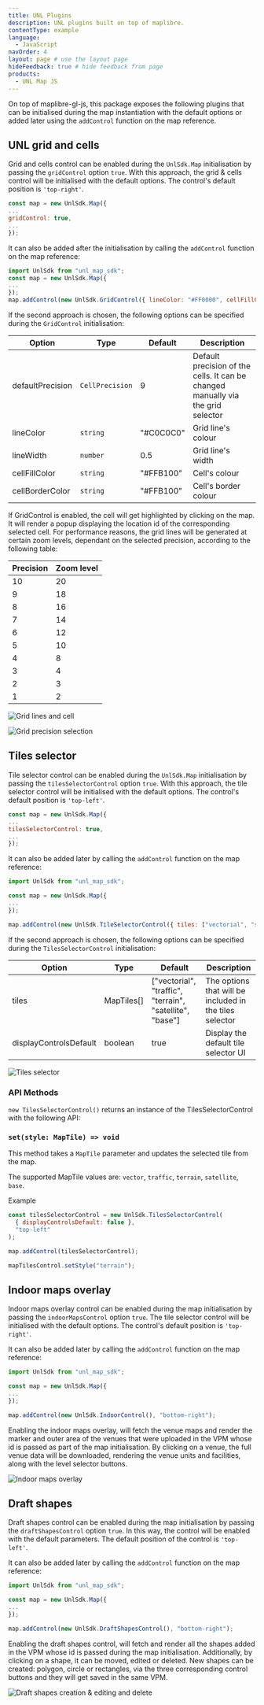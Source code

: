 ```yaml
---
title: UNL Plugins
description: UNL plugins built on top of maplibre.
contentType: example
language:
  - JavaScript
navOrder: 4
layout: page # use the layout page
hideFeedback: true # hide feedback from page
products:
  - UNL Map JS
---
```


On top of maplibre-gl-js, this package exposes the following plugins that can be initialised during the map instantiation with the default options or added later using the `addControl` function on the map reference.

## UNL grid and cells

Grid and cells control can be enabled during the `UnlSdk.Map` initialisation by passing the `gridControl` option `true`. With this approach, the grid & cells control will be initialised with the default options. The control's default position is `'top-right'`.

```js
const map = new UnlSdk.Map({
...
gridControl: true,
...
});
```

It can also be added after the initialisation by calling the `addControl` function on the map reference:

```js
import UnlSdk from "unl_map_sdk";
const map = new UnlSdk.Map({
...
});
map.addControl(new UnlSdk.GridControl({ lineColor: "#FF0000", cellFillColor: "#00FF00"}), "bottom-right");
```

If the second approach is chosen, the following options can be specified during the `GridControl` initialisation:

| Option           | Type            | Default   | Description                                                                      |
| ---------------- | --------------- | --------- | -------------------------------------------------------------------------------- |
| defaultPrecision | `CellPrecision` | 9         | Default precision of the cells. It can be changed manually via the grid selector |
| lineColor        | `string`        | "#C0C0C0" | Grid line's colour                                                               |
| lineWidth        | `number`        | 0.5       | Grid line's width                                                                |
| cellFillColor    | `string`        | "#FFB100" | Cell's colour                                                                    |
| cellBorderColor  | `string`        | "#FFB100" | Cell's border colour                                                             |

If GridControl is enabled, the cell will get highlighted by clicking on the map. It will render a popup displaying the location id of the corresponding selected cell. For performance reasons, the grid lines will be generated at certain zoom levels, dependant on the selected precision, according to the following table:

| Precision | Zoom level |
| --------- | ---------- |
| 10        | 20         |
| 9         | 18         |
| 8         | 16         |
| 7         | 14         |
| 6         | 12         |
| 5         | 10         |
| 4         | 8          |
| 3         | 4          |
| 2         | 3          |
| 1         | 2          |

![Grid lines and cell](https://github.com/u-n-l/unl-map-js-docs/blob/main/docs/gifs/grid_lines.gif?raw=true)

![Grid precision selection](https://github.com/u-n-l/unl-map-js-docs/blob/main/docs/gifs/grid_selector.gif?raw=true)

## Tiles selector

Tile selector control can be enabled during the `UnlSdk.Map` initialisation by passing the `tilesSelectorControl` option `true`. With this approach, the tile selector control will be initialised with the default options. The control's default position is `'top-left'`.

```js
const map = new UnlSdk.Map({
...
tilesSelectorControl: true,
...
});
```

It can also be added later by calling the `addControl` function on the map reference:

```js
import UnlSdk from "unl_map_sdk";

const map = new UnlSdk.Map({
...
});

map.addControl(new UnlSdk.TileSelectorControl({ tiles: ["vectorial", "satellite"] }), "bottom-right");
```

If the second approach is chosen, the following options can be specified during the `TilesSelectorControl` initialisation:

| Option                 | Type       | Default                                                  | Description                                             |
| ---------------------- | ---------- | -------------------------------------------------------- | ------------------------------------------------------- |
| tiles                  | MapTiles[] | ["vectorial", "traffic", "terrain", "satellite", "base"] | The options that will be included in the tiles selector |
| displayControlsDefault | boolean    | true                                                     | Display the default tile selector UI                    |

![Tiles selector](https://github.com/u-n-l/unl-map-js/blob/main/docs/gifs/tile_selector.gif?raw=true)

### API Methods

`new TilesSelectorControl()` returns an instance of the TilesSelectorControl with the following API:

### `set(style: MapTile) => void`

This method takes a `MapTile` parameter and updates the selected tile from the map.

The supported MapTile values are: `vector`, `traffic`, `terrain`, `satellite`, `base`.

Example

```js
const tilesSelectorControl = new UnlSdk.TilesSelectorControl(
  { displayControlsDefault: false },
  "top-left"
);

map.addControl(tilesSelectorControl);

mapTilesControl.setStyle("terrain");
```

## Indoor maps overlay

Indoor maps overlay control can be enabled during the map initialisation by passing the `indoorMapsControl` option `true`. The tile selector control will be initialised with the default options. The control's default position is `'top-right'`.

It can also be added later by calling the `addControl` function on the map reference:

```js
import UnlSdk from "unl_map_sdk";

const map = new UnlSdk.Map({
...
});

map.addControl(new UnlSdk.IndoorControl(), "bottom-right");
```

Enabling the indoor maps overlay, will fetch the venue maps and render the marker and outer area of the venues that were uploaded in the VPM whose id is passed as part of the map initialisation. By clicking on a venue, the full venue data will be downloaded, rendering the venue units and facilities, along with the level selector buttons.

![Indoor maps overlay](https://github.com/u-n-l/unl-map-js-docs/blob/main/docs/gifs/indoor_overlays.gif?raw=true)

## Draft shapes

Draft shapes control can be enabled during the map initialisation by passing the `draftShapesControl` option `true`. In this way, the control will be enabled with the default parameters. The default position of the control is `'top-left'`.

It can also be added later by calling the `addControl` function on the map reference:

```js
import UnlSdk from "unl_map_sdk";

const map = new UnlSdk.Map({
...
});

map.addControl(new UnlSdk.DraftShapesControl(), "bottom-right");
```

Enabling the draft shapes control, will fetch and render all the shapes added in the VPM whose id is passed during the map initialisation. Additionally, by clicking on a shape, it can be moved, edited or deleted. New shapes can be created: polygon, circle or rectangles, via the three corresponding control buttons and they will get saved in the same VPM.

![Draft shapes creation & editing and delete](https://github.com/u-n-l/unl-map-js-docs/blob/main/docs/gifs/tile_selector.gif?raw=true)

<br />
<br />
<br />
